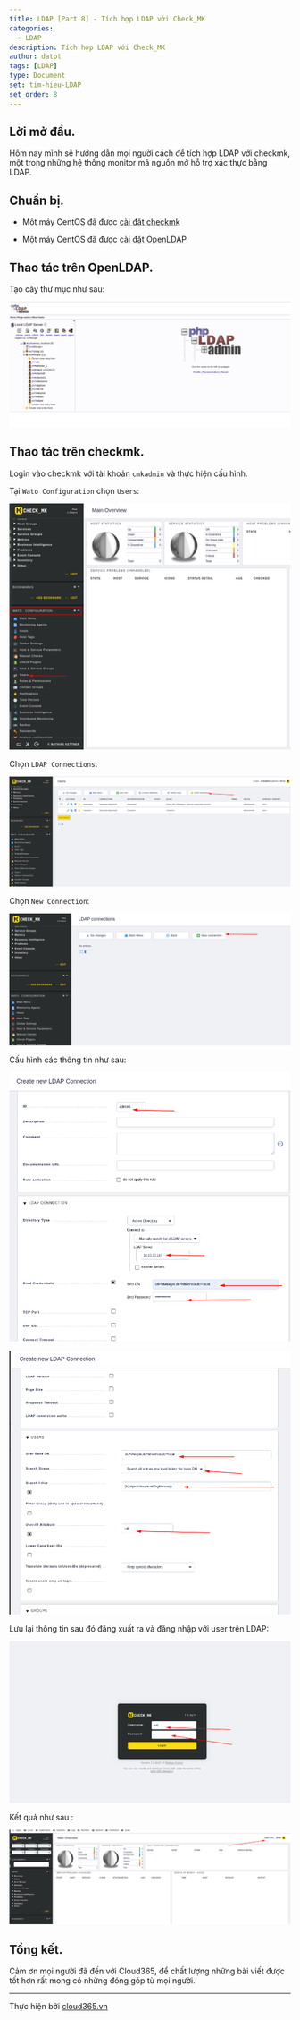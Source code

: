 ```yaml
---
title: LDAP [Part 8] - Tích hợp LDAP với Check_MK
categories:
  - LDAP
description: Tích hợp LDAP với Check_MK
author: datpt
tags: [LDAP]
type: Document
set: tim-hieu-LDAP
set_order: 8
---
```


## Lời mở đầu.

Hôm nay mình sẽ hướng dẫn mọi người cách để tích hợp LDAP với checkmk, một trong những hệ thống monitor mã nguồn mở hỗ trợ xác thực bằng LDAP.

## Chuẩn bị.

- Một máy CentOS đã được [cài đặt checkmk](https://blog.cloud365.vn/monitor/check_mk-part1-Tong-quan-ve-checkmk-va-vai-dat/#3-cai-%C4%91at-check_mk-tren-centos-7)

- Một máy CentOS đã được [cài đặt OpenLDAP]()

## Thao tác trên OpenLDAP.

Tạo cây thư mục như sau:

![ldap-32](/images/img-ldap-datpt/ldap-32.png)

## Thao tác trên checkmk.

Login vào checkmk với tài khoản `cmkadmin` và thực hiện cấu hình.

Tại `Wato Configuration` chọn `Users`:

![ldap-33](/images/img-ldap-datpt/ldap-33.png)

Chọn `LDAP Connections`:

![ldap-34](/images/img-ldap-datpt/ldap-34.png)

Chọn `New Connection`:

![ldap-35](/images/img-ldap-datpt/ldap-35.png)

Cấu hình các thông tin như sau:

![ldap-36](/images/img-ldap-datpt/ldap-36.png)

![ldap-37](/images/img-ldap-datpt/ldap-37.png)

Lưu lại thông tin sau đó đăng xuất ra và đăng nhập với user trên LDAP:

![ldap-38](/images/img-ldap-datpt/ldap-38.png)

Kết quả như sau :

![ldap-39](/images/img-ldap-datpt/ldap-39.png)

## Tổng kết.

Cảm ơn mọi người đã đến với Cloud365, để chất lượng những bài viết được tốt hơn rất mong có những đóng góp từ mọi người.

---

Thực hiện bởi <a href="https://cloud365.vn/" target="_blank">cloud365.vn</a>